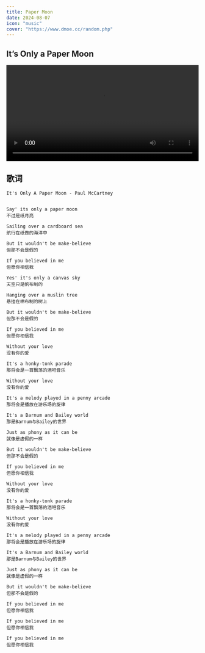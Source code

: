 ```yaml
---
title: Paper Moon
date: 2024-08-07
icon: "music"
cover: "https://www.dmoe.cc/random.php"
---
```


## It’s Only a Paper Moon

<video width="100%" controls="true">
  <source src="https://draveller.oss-cn-beijing.aliyuncs.com/video/It%27s%20Only%20A%20Paper%20Moon.mp4" type="video/mp4">
</video>


## 歌词


```text
It's Only A Paper Moon - Paul McCartney


Say' its only a paper moon
不过是纸月亮

Sailing over a cardboard sea
航行在纸做的海洋中

But it wouldn't be make-believe
但那不会是假的

If you believed in me
但愿你相信我

Yes' it's only a canvas sky
天空只是帆布制的

Hanging over a muslin tree
悬挂在棉布制的树上

But it wouldn't be make-believe
但那不会是假的

If you believed in me
但愿你相信我

Without your love
没有你的爱

It's a honky-tonk parade
那将会是一首飘荡的酒吧音乐

Without your love
没有你的爱

It's a melody played in a penny arcade
那将会是播放在游乐场的旋律

It's a Barnum and Bailey world
那是Barnum与Bailey的世界

Just as phony as it can be
就像是虚假的一样

But it wouldn't be make-believe
但那不会是假的

If you believed in me
但愿你相信我

Without your love
没有你的爱

It's a honky-tonk parade
那将会是一首飘荡的酒吧音乐

Without your love
没有你的爱

It's a melody played in a penny arcade
那将会是播放在游乐场的旋律

It's a Barnum and Bailey world
那是Barnum与Bailey的世界

Just as phony as it can be
就像是虚假的一样

But it wouldn't be make-believe
但那不会是假的

If you believed in me
但愿你相信我

If you believed in me
但愿你相信我

If you believed in me
但愿你相信我
```
